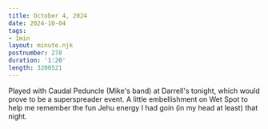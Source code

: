```yaml
---
title: October 4, 2024
date: 2024-10-04
tags:
- 1min
layout: minute.njk
postnumber: 278
duration: '1:20'
length: 3200521
---
```

Played with Caudal Peduncle (Mike's band) at Darrell's tonight, which would prove to be a superspreader event. A little embellishment on Wet Spot to help me remember the fun Jehu energy I had goin (in my head at least) that night. 